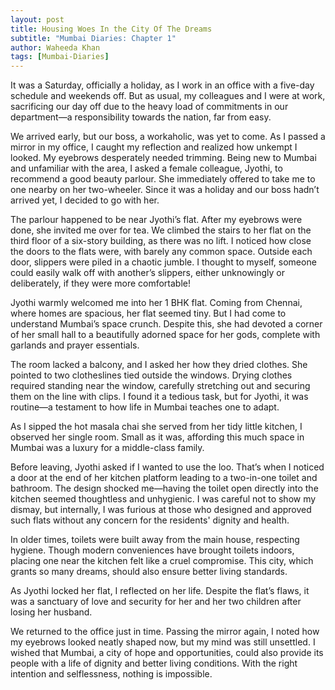 ```yaml
---
layout: post
title: Housing Woes In the City Of The Dreams
subtitle: "Mumbai Diaries: Chapter 1"
author: Waheeda Khan
tags: [Mumbai-Diaries]
---
```


It was a Saturday, officially a holiday, as I work in an office with a five-day schedule and weekends off. But as usual, my colleagues and I were at work, sacrificing our day off due to the heavy load of commitments in our department—a responsibility towards the nation, far from easy.  

We arrived early, but our boss, a workaholic, was yet to come. As I passed a mirror in my office, I caught my reflection and realized how unkempt I looked. My eyebrows desperately needed trimming. Being new to Mumbai and unfamiliar with the area, I asked a female colleague, Jyothi, to recommend a good beauty parlour. She immediately offered to take me to one nearby on her two-wheeler. Since it was a holiday and our boss hadn’t arrived yet, I decided to go with her.  

The parlour happened to be near Jyothi’s flat. After my eyebrows were done, she invited me over for tea. We climbed the stairs to her flat on the third floor of a six-story building, as there was no lift. I noticed how close the doors to the flats were, with barely any common space. Outside each door, slippers were piled in a chaotic jumble. I thought to myself, someone could easily walk off with another’s slippers, either unknowingly or deliberately, if they were more comfortable!  

Jyothi warmly welcomed me into her 1 BHK flat. Coming from Chennai, where homes are spacious, her flat seemed tiny. But I had come to understand Mumbai’s space crunch. Despite this, she had devoted a corner of her small hall to a beautifully adorned space for her gods, complete with garlands and prayer essentials.  

The room lacked a balcony, and I asked her how they dried clothes. She pointed to two clotheslines tied outside the windows. Drying clothes required standing near the window, carefully stretching out and securing them on the line with clips. I found it a tedious task, but for Jyothi, it was routine—a testament to how life in Mumbai teaches one to adapt.  

As I sipped the hot masala chai she served from her tidy little kitchen, I observed her single room. Small as it was, affording this much space in Mumbai was a luxury for a middle-class family.  

Before leaving, Jyothi asked if I wanted to use the loo. That’s when I noticed a door at the end of her kitchen platform leading to a two-in-one toilet and bathroom. The design shocked me—having the toilet open directly into the kitchen seemed thoughtless and unhygienic. I was careful not to show my dismay, but internally, I was furious at those who designed and approved such flats without any concern for the residents' dignity and health.  

In older times, toilets were built away from the main house, respecting hygiene. Though modern conveniences have brought toilets indoors, placing one near the kitchen felt like a cruel compromise. This city, which grants so many dreams, should also ensure better living standards.  

As Jyothi locked her flat, I reflected on her life. Despite the flat’s flaws, it was a sanctuary of love and security for her and her two children after losing her husband.  

We returned to the office just in time. Passing the mirror again, I noted how my eyebrows looked neatly shaped now, but my mind was still unsettled. I wished that Mumbai, a city of hope and opportunities, could also provide its people with a life of dignity and better living conditions. With the right intention and selflessness, nothing is impossible.
